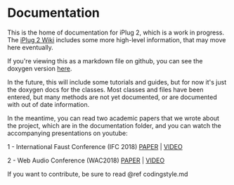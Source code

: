 # Documentation

This is the home of documentation for iPlug 2, which is a work in progress. The [iPlug 2 Wiki](https://github.com/iPlug2/iPlug2/wiki) includes some more high-level information, that may move here eventually.

If you're viewing this as a markdown file on github, you can see the doxygen version [here](https://iplug2.github.io/iPlug2/).

In the future, this will include some tutorials and guides, but for now it's just the doxygen docs for the classes. Most classes and files have been entered, but many methods are not yet documented, or are documented with out of date information. 

In the meantime, you can read two academic papers that we wrote about the project, which are in the documentation folder, and you can watch the accompanying presentations on youtube:

1 - International Faust Conference (IFC 2018) [PAPER](https://github.com/iPlug2/iPlug2/raw/master/Documentation/Papers/IFC2018.pdf) | [VIDEO](https://youtu.be/SLHGxBYeID4)

2 - Web Audio Conference (WAC2018) [PAPER](https://github.com/iPlug2/iPlug2/raw/master/Documentation/Papers/WAC2018.pdf) | [VIDEO](https://youtu.be/DDrgW4Qyz8Y)

If you want to contribute, be sure to read @ref codingstyle.md

<!--
## Introduction

### Requirements
iPlug 2 requires a compiler that supports C++14, and is tested with MS Visual Studio 2019 and Xcode 11. It is developed to target Windows 8 or higher and macOS 10.9+. If you wish to compile for older operating systems it may be possible, but will require adjusting some settings.

## About this documentation
### Where do I begin?
See [Getting Started](md_quickstart.html) and check out the [Examples](md_examples.html)
-->
